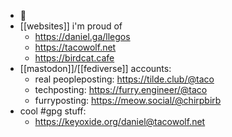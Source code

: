 - 🌮
- [[websites]] i'm proud of
	- https://daniel.ga/llegos
	- https://tacowolf.net
	- https://birdcat.cafe
- [[mastodon]]/[[fediverse]] accounts:
	- real peopleposting: https://tilde.club/@taco
	- techposting: https://furry.engineer/@taco
	- furryposting: https://meow.social/@chirpbirb
- cool #gpg stuff:
	- https://keyoxide.org/daniel@tacowolf.net